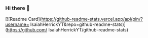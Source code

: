 ### Hi there 👋
[![Readme Card](https://github-readme-stats.vercel.app/api/pin/?username=
IsaiahHerrickYT&repo=github-readme-stats)](https://github.com/
IsaiahHerrickYT/github-readme-stats)
